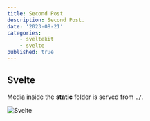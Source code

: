 ```yaml
---
title: Second Post
description: Second Post.
date: '2023-08-21'
categories:
    - sveltekit
    - svelte
published: true
---
```


## Svelte

Media inside the **static** folder is served from `./`.

![Svelte](favicon.png)